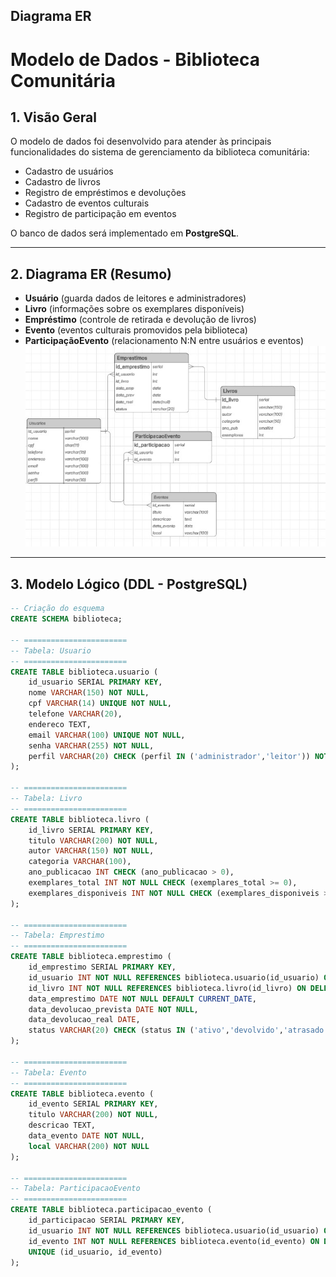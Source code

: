 
## Diagrama ER

# Modelo de Dados - Biblioteca Comunitária

## 1. Visão Geral
O modelo de dados foi desenvolvido para atender às principais funcionalidades do sistema de gerenciamento da biblioteca comunitária:  
- Cadastro de usuários  
- Cadastro de livros  
- Registro de empréstimos e devoluções  
- Cadastro de eventos culturais  
- Registro de participação em eventos  

O banco de dados será implementado em **PostgreSQL**.

---

## 2. Diagrama ER (Resumo)
- **Usuário** (guarda dados de leitores e administradores)  
- **Livro** (informações sobre os exemplares disponíveis)  
- **Empréstimo** (controle de retirada e devolução de livros)  
- **Evento** (eventos culturais promovidos pela biblioteca)  
- **ParticipaçãoEvento** (relacionamento N:N entre usuários e eventos)  
![alt text](<Diagrama ER.jpeg>)


---

## 3. Modelo Lógico (DDL - PostgreSQL)

```sql
-- Criação do esquema
CREATE SCHEMA biblioteca;

-- =======================
-- Tabela: Usuario
-- =======================
CREATE TABLE biblioteca.usuario (
    id_usuario SERIAL PRIMARY KEY,
    nome VARCHAR(150) NOT NULL,
    cpf VARCHAR(14) UNIQUE NOT NULL,
    telefone VARCHAR(20),
    endereco TEXT,
    email VARCHAR(100) UNIQUE NOT NULL,
    senha VARCHAR(255) NOT NULL,
    perfil VARCHAR(20) CHECK (perfil IN ('administrador','leitor')) NOT NULL
);

-- =======================
-- Tabela: Livro
-- =======================
CREATE TABLE biblioteca.livro (
    id_livro SERIAL PRIMARY KEY,
    titulo VARCHAR(200) NOT NULL,
    autor VARCHAR(150) NOT NULL,
    categoria VARCHAR(100),
    ano_publicacao INT CHECK (ano_publicacao > 0),
    exemplares_total INT NOT NULL CHECK (exemplares_total >= 0),
    exemplares_disponiveis INT NOT NULL CHECK (exemplares_disponiveis >= 0)
);

-- =======================
-- Tabela: Emprestimo
-- =======================
CREATE TABLE biblioteca.emprestimo (
    id_emprestimo SERIAL PRIMARY KEY,
    id_usuario INT NOT NULL REFERENCES biblioteca.usuario(id_usuario) ON DELETE CASCADE,
    id_livro INT NOT NULL REFERENCES biblioteca.livro(id_livro) ON DELETE CASCADE,
    data_emprestimo DATE NOT NULL DEFAULT CURRENT_DATE,
    data_devolucao_prevista DATE NOT NULL,
    data_devolucao_real DATE,
    status VARCHAR(20) CHECK (status IN ('ativo','devolvido','atrasado')) NOT NULL
);

-- =======================
-- Tabela: Evento
-- =======================
CREATE TABLE biblioteca.evento (
    id_evento SERIAL PRIMARY KEY,
    titulo VARCHAR(200) NOT NULL,
    descricao TEXT,
    data_evento DATE NOT NULL,
    local VARCHAR(200) NOT NULL
);

-- =======================
-- Tabela: ParticipacaoEvento
-- =======================
CREATE TABLE biblioteca.participacao_evento (
    id_participacao SERIAL PRIMARY KEY,
    id_usuario INT NOT NULL REFERENCES biblioteca.usuario(id_usuario) ON DELETE CASCADE,
    id_evento INT NOT NULL REFERENCES biblioteca.evento(id_evento) ON DELETE CASCADE,
    UNIQUE (id_usuario, id_evento)
);




 

